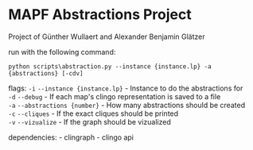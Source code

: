# MAPF Abstractions Project

Project of Günther Wullaert and Alexander Benjamin Glätzer

run with the following command:

`python scripts\abstraction.py --instance {instance.lp} -a {abstractions} [-cdv]`

flags:
    `-i` `--instance {instance.lp}` - Instance to do the abstractions for  
    `-d` `--debug` - If each map's clingo representation is saved to a file  
    `-a` `--abstractions {number}` - How many abstractions should be created  
    `-c` `--cliques` - If the exact cliques should be printed  
    `-v` `--vizualize` - If the graph should be vizualized  

dependencies:
    - clingraph
    - clingo api

